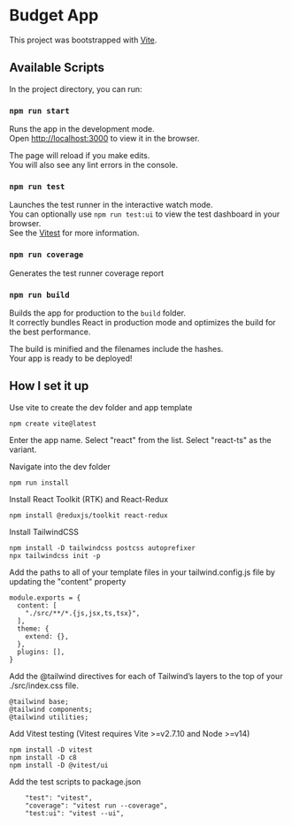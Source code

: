 # Budget App

This project was bootstrapped with [Vite](https://vitejs.dev/guide/#scaffolding-your-first-vite-project).

## Available Scripts

In the project directory, you can run:

### `npm run start`

Runs the app in the development mode.\
Open [http://localhost:3000](http://localhost:3000) to view it in the browser.

The page will reload if you make edits.\
You will also see any lint errors in the console.

### `npm run test`

Launches the test runner in the interactive watch mode.\
You can optionally use `npm run test:ui` to view the test dashboard in your browser.\
See the [Vitest](https://vitest.dev/guide/) for more information.

### `npm run coverage`

Generates the test runner coverage report

### `npm run build`

Builds the app for production to the `build` folder.\
It correctly bundles React in production mode and optimizes the build for the best performance.

The build is minified and the filenames include the hashes.\
Your app is ready to be deployed!

## How I set it up
Use vite to create the dev folder and app template
```
npm create vite@latest
```
Enter the app name.
Select "react" from the list.
Select "react-ts" as the variant.

Navigate into the dev folder
```
npm run install
```

Install React Toolkit (RTK) and React-Redux
```
npm install @reduxjs/toolkit react-redux
```

Install TailwindCSS
```
npm install -D tailwindcss postcss autoprefixer
npx tailwindcss init -p
```
Add the paths to all of your template files in your tailwind.config.js file by updating the "content" property
```
module.exports = {
  content: [
    "./src/**/*.{js,jsx,ts,tsx}",
  ],
  theme: {
    extend: {},
  },
  plugins: [],
}
```
Add the @tailwind directives for each of Tailwind’s layers to the top of your ./src/index.css file.
```
@tailwind base;
@tailwind components;
@tailwind utilities;
```

Add Vitest testing (Vitest requires Vite >=v2.7.10 and Node >=v14)
```
npm install -D vitest
npm install -D c8
npm install -D @vitest/ui
```

Add the test scripts to package.json
```
    "test": "vitest",
    "coverage": "vitest run --coverage",
    "test:ui": "vitest --ui",
```
